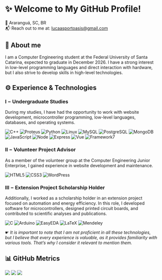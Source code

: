 # ✨ Welcome to My GitHub Profile!
📌 Araranguá, SC, BR <br /> 📬 Reach out to me at: lucaasportoasis@gmail.com

## 📝 About me
I am a Computer Engineering student at the Federal University of Santa Catarina, expected to graduate in December 2026. I have a strong interest in low-level programming languages and direct interaction with hardware, but I also strive to develop skills in high-level technologies.

## ⚙️ Experience & Technologies
### Ⅰ − Undergraduate Studies
During my studies, I have had the opportunity to work with website development, microcontroller programming, low-level languages, databases, and operating systems.

![C++](https://img.shields.io/badge/C++-00599C?logo=cplusplus&style=for-the-badge)
![Proteus](https://img.shields.io/badge/PROTEUS-1C79B3?logo=proteus&style=for-the-badge)
![Python](https://img.shields.io/badge/PYTHON-3776AB?logo=python&style=for-the-badge&logoColor=FFD343)
![Linux](https://img.shields.io/badge/LINUX-d6b70d?logo=linux&style=for-the-badge&logoColor=black)
![MySQL](https://img.shields.io/badge/MYSQL-4479A1?logo=mysql&style=for-the-badge&logoColor=white)
![PostgreSQL](https://img.shields.io/badge/POSTGRESQL-4169E1?logo=postgresql&style=for-the-badge&logoColor=white)
![MongoDB](https://img.shields.io/badge/MONGODB-4169E1?logo=mongodb&style=for-the-badge&logoColor=47A248&color=black)
![JavaScript](https://img.shields.io/badge/JAVASCRIPT-F7DF1E?logo=javascript&style=for-the-badge&color=black)
![Node](https://img.shields.io/badge/NODE-5FA04E?logo=node.js&style=for-the-badge&logoColor=white)
![Express](https://img.shields.io/badge/EXPRESS-000000?logo=express&style=for-the-badge&logoColor=white)
![Vue](https://img.shields.io/badge/VUE-4FC08D?logo=vue.js&style=for-the-badge&logoColor=white)
![Framework7](https://img.shields.io/badge/FRAMEWORK7-EE350F?logo=framework7&style=for-the-badge&logoColor=white)

### Ⅱ − Volunteer Project Advisor
As a member of the volunteer group at the Computer Engineering Junior Enterprise, I gained experience in website development and maintenance.

![HTML5](https://img.shields.io/badge/HTML5-E34F26?logo=html5&logoColor=white&style=for-the-badge)
![CSS3](https://img.shields.io/badge/CSS3-1572B6?logo=css3&style=for-the-badge)
![WordPress](https://img.shields.io/badge/WORDPRESS-21759B?logo=wordpress&style=for-the-badge)

### Ⅲ − Extension Project Scholarship Holder
Additionally, I worked as a scholarship holder in an extension project focused on automation and energy efficiency. In this role, I developed software for microcontrollers, designed printed circuit boards, and contributed to scientific analyses and publications.

![C](https://img.shields.io/badge/C-00599C?logo=c&style=for-the-badge)
![Arduino](https://img.shields.io/badge/ARDUINO-00878F?logo=arduino&style=for-the-badge)
![EasyEDA](https://img.shields.io/badge/EASYEDA-1765F6?logo=easyeda&style=for-the-badge)
![LaTeX](https://img.shields.io/badge/LATEX-00599C?logo=latex&style=for-the-badge&logoColor=white)
![Mendeley](https://img.shields.io/badge/MENDELEY-00599C?logo=mendeley&style=for-the-badge&color=9D1620)

☛ *It is important to note that I am not proficient in all these technologies, but I believe that every experience is valuable, as it provides familiarity with various tools. That’s why I consider it relevant to mention them.*

## 📊 GitHub Metrics

<img src="https://github-readme-stats.vercel.app/api/top-langs/?username=lucaasporto&theme=swift&cache_seconds=0" />
<img src="https://github-readme-stats.vercel.app/api?username=lucaasporto&show_icons=true&rank_icon=github&theme=swift&include_all_commits=true" />
<img src="http://github-profile-summary-cards.vercel.app/api/cards/profile-details?username=lucaasporto&theme=swift" />
